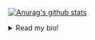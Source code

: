 
[![Anurag's github stats](https://github-readme-stats.vercel.app/api?username=ravenbuilder934&theme=gotham&show_icons=true)](https://github.com/anuraghazra/github-readme-stats)

<details>
  <summary>Read my bio!</summary>

# Bio

**Name?**     Ravenbuilder934 (by default. See [here](https://gist.github.com/ravenbuilder934/88ceb66a12435ae4e5f9c15177a897cc#file-closeenough-js-L63) for my other names!)

**Nickname?**   Raven

**Age?**    23

**Pronouns?**   She/her/bolb

**Location?**    The internet (the nerdy part) <!-- mouseover text of xkcd 256 -->

**Occupation?**     Nerd

**Favorite color?**   Navy

**Dark or light theme?**    Dark, obviously

**Which IDE?**    IntelliJ. Sometimes.

**Favorite type of chocolate?**   None, they all taste bad

**Cats or dogs?**   Cats

**Glass half full or glass half empty?**    Neither; the glass is twice as big as it needs to be

**If you found a genie, what would you wish for? (Standard restrictions apply.)**     Standard restrictions mean 3 wishes and no wishing for more wishes. So, she'd wish for more genies!

## Description:

Raven is a bit like that swallow-savvy guard in *Monty Python and the Holy Grail*'s opening scene: argument- and tangent-loving, and can be pretty dang funny. She enjoys (in no particular order) wordplay, debating semantics with [@ShadowProtocol](https://github.com/ShadowProtocol) and others (donut NOT doughnut!), references/easter eggs, trivia, bugging [@AshersLab](https://github.com/asherslab) about the quarry, playing Master of Orion II, bike riding, blaming [@Wissi](https://github.com/wissi), the webcomic [xkcd](https://xkcd.com/), [r/ProgrammerHumor](https://www.reddit.com/r/ProgrammerHumor/), *Monty Python and the Holy Grail*, *Artemis Fowl*, recursion jokes, recursion jokes, recursion jokes, recursion jokes, recursion jokes, recursion jokes, recursion jokes, recursion jokes, recursion jokes, recursion jokes, recursion jokes, recursion jokes, recursion jokes, recursion jokes, recursion jokes, recursion jokes, recursion jokes, recursion jokes, recursion jokes...

She works as the [wiki](https://wiki.minecolonies.ldtteam.com/) admin and [customer service](https://discord.minecolonies.com) for the [Minecraft](https://www.minecraft.net/) mod [MineColonies](https://www.curseforge.com/minecraft/mc-mods/minecolonies), and also makes a few small edits to [the mod itself](https://github.com/ldtteam/minecolonies) (mainly to [en_us.json](https://github.com/ldtteam/minecolonies/blob/version/1.16.3/src/main/resources/assets/minecolonies/lang/en_us.json)) as well as doing random odd jobs for the [LDT team](https://github.com/ldtteam). (If that sentence was any indication, she puts way too many links in the wiki!)

She has an ever-present case of staircase wit, which caused her to add this sentence in the first place.

And I think it's uncomfortable writing (typing?) about myself in the third person!

<!-- Help I'm trapped in a Github bio factory -->

</details>
